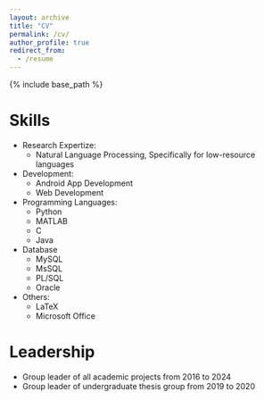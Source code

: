 ```yaml
---
layout: archive
title: "CV"
permalink: /cv/
author_profile: true
redirect_from:
  - /resume
---
```


{% include base_path %}


  
Skills
======
* Research Expertize:
  * Natural Language Processing, Specifically for low-resource languages
* Development:
  * Android App Development
  * Web Development
* Programming Languages:
  * Python
  * MATLAB
  * C
  * Java
* Database
  * MySQL
  * MsSQL
  * PL/SQL
  * Oracle
* Others:
  * LaTeX
  * Microsoft Office

  
Leadership
======
* Group leader of all academic projects from 2016 to 2024
* Group leader of undergraduate thesis group from 2019 to 2020
